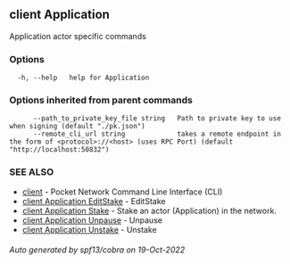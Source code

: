 ## client Application

Application actor specific commands

### Options

```
  -h, --help   help for Application
```

### Options inherited from parent commands

```
      --path_to_private_key_file string   Path to private key to use when signing (default "./pk.json")
      --remote_cli_url string             takes a remote endpoint in the form of <protocol>://<host> (uses RPC Port) (default "http://localhost:50832")
```

### SEE ALSO

* [client](client.md)	 - Pocket Network Command Line Interface (CLI)
* [client Application EditStake](client_Application_EditStake.md)	 - EditStake <fromAddr> <amount> <relayChainIDs> <serviceURI>
* [client Application Stake](client_Application_Stake.md)	 - Stake an actor (Application) in the network.
* [client Application Unpause](client_Application_Unpause.md)	 - Unpause <fromAddr>
* [client Application Unstake](client_Application_Unstake.md)	 - Unstake <fromAddr>

###### Auto generated by spf13/cobra on 19-Oct-2022
